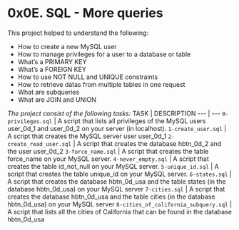 # 0x0E. SQL - More queries

This project helped to understand the following:
- How to create a new MySQL user
- How to manage privileges for a user to a database or table
- What’s a PRIMARY KEY
- What’s a FOREIGN KEY
- How to use NOT NULL and UNIQUE constraints
- How to retrieve datas from multiple tables in one request
- What are subqueries
- What are JOIN and UNION

*The project consist of the following tasks:*
TASK | DESCRIPTION
--- | ---
`0-privileges.sql` | A script that lists all privileges of the MySQL users user_0d_1 and user_0d_2 on your server (in localhost).
`1-create_user.sql` | A script that creates the MySQL server user user_0d_1
`2-create_read_user.sql` | A script that creates the database hbtn_0d_2 and the user user_0d_2
`3-force_name.sql` | A script that creates the table force_name on your MySQL server.
`4-never_empty.sql` | A script that creates the table id_not_null on your MySQL server.
`5-unique_id.sql` | A script that creates the table unique_id on your MySQL server.
`6-states.sql` | A script that creates the database hbtn_0d_usa and the table states (in the database hbtn_0d_usa) on your MySQL server
`7-cities.sql` | A script that creates the database hbtn_0d_usa and the table cities (in the database hbtn_0d_usa) on your MySQL server
`8-cities_of_california_subquery.sql` | A script that lists all the cities of California that can be found in the database hbtn_0d_usa
